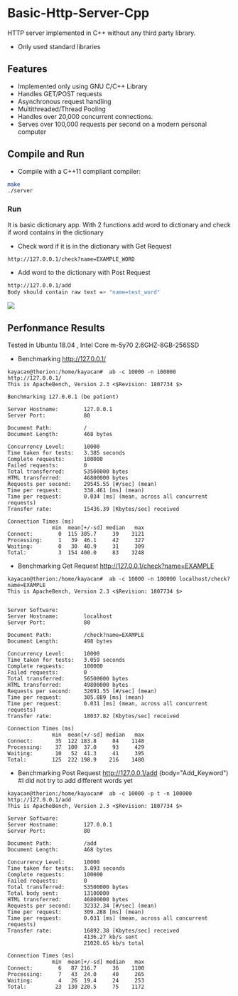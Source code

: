 # Basic-Http-Server-Cpp
HTTP server implemented in C++ without any third party library.

* Only used standard libraries

## Features

* Implemented only using GNU C/C++ Library
* Handles GET/POST requests
* Asynchronous request handling
* Multithreaded/Thread Pooling
* Handles over 20,000 concurrent connections.
* Serves over 100,000 requests per second on a modern personal computer
## Compile and Run

* Compile with a C++11 compliant compiler:
```sh
make
./server
```
### Run
It is basic dictionary app. With 2 functions add word to dictionary and check if word contains in the dictionary

* Check word if it is in the dictionary  with Get Request 
```sh
http://127.0.0.1/check?name=EXAMPLE_WORD
```
* Add word to the dictionary with Post Request 
```sh
http://127.0.0.1/add
Body should contain raw text => "name=test_word"
```

![](https://i.imgur.com/9H5LdpH.png)







## Perfonmance Results

Tested in Ubuntu 18.04 , Intel Core m-5y70 2.6GHZ-8GB-256SSD 
* Benchmarking http://127.0.0.1/
```
kayacan@therion:/home/kayacan#  ab -c 10000 -n 100000 http://127.0.0.1/
This is ApacheBench, Version 2.3 <$Revision: 1807734 $>

Benchmarking 127.0.0.1 (be patient)

Server Hostname:        127.0.0.1
Server Port:            80

Document Path:          /
Document Length:        468 bytes

Concurrency Level:      10000
Time taken for tests:   3.385 seconds
Complete requests:      100000
Failed requests:        0
Total transferred:      53500000 bytes
HTML transferred:       46800000 bytes
Requests per second:    29545.55 [#/sec] (mean)
Time per request:       338.461 [ms] (mean)
Time per request:       0.034 [ms] (mean, across all concurrent requests)
Transfer rate:          15436.39 [Kbytes/sec] received

Connection Times (ms)
              min  mean[+/-sd] median   max
Connect:        0  115 385.7     39    3121
Processing:     1   39  46.1     42     327
Waiting:        0   30  40.9     31     309
Total:          3  154 400.0     83    3248

```


* Benchmarking Get Request http://127.0.0.1/check?name=EXAMPLE
```
kayacan@therion:/home/kayacan#  ab -c 10000 -n 100000 localhost/check?name=EXAMPLE
This is ApacheBench, Version 2.3 <$Revision: 1807734 $>


Server Software:        
Server Hostname:        localhost
Server Port:            80

Document Path:          /check?name=EXAMPLE
Document Length:        498 bytes

Concurrency Level:      10000
Time taken for tests:   3.059 seconds
Complete requests:      100000
Failed requests:        0
Total transferred:      56500000 bytes
HTML transferred:       49800000 bytes
Requests per second:    32691.55 [#/sec] (mean)
Time per request:       305.889 [ms] (mean)
Time per request:       0.031 [ms] (mean, across all concurrent requests)
Transfer rate:          18037.82 [Kbytes/sec] received

Connection Times (ms)
              min  mean[+/-sd] median   max
Connect:       35  122 183.8     84    1148
Processing:    37  100  37.0     93     429
Waiting:       10   52  41.3     41     395
Total:        125  222 198.9    216    1480
```



* Benchmarking Post Request http://127.0.0.1/add (body="Add_Keyword") #I did not try to add different words yet
```
kayacan@therion:/home/kayacan#  ab -c 10000 -p t -n 100000 http://127.0.0.1/add
This is ApacheBench, Version 2.3 <$Revision: 1807734 $>

Server Software:        
Server Hostname:        127.0.0.1
Server Port:            80

Document Path:          /add
Document Length:        468 bytes

Concurrency Level:      10000
Time taken for tests:   3.093 seconds
Complete requests:      100000
Failed requests:        0
Total transferred:      53500000 bytes
Total body sent:        13100000
HTML transferred:       46800000 bytes
Requests per second:    32332.34 [#/sec] (mean)
Time per request:       309.288 [ms] (mean)
Time per request:       0.031 [ms] (mean, across all concurrent requests)
Transfer rate:          16892.38 [Kbytes/sec] received
                        4136.27 kb/s sent
                        21028.65 kb/s total

Connection Times (ms)
              min  mean[+/-sd] median   max
Connect:        6   87 216.7     36    1100
Processing:     7   43  24.0     40     265
Waiting:        4   26  19.4     24     253
Total:         23  130 220.5     75    1172

```
